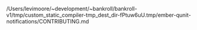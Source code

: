 /Users/levimoore/~development/~bankroll/bankroll-v1/tmp/custom_static_compiler-tmp_dest_dir-fPtuw6uU.tmp/ember-qunit-notifications/CONTRIBUTING.md